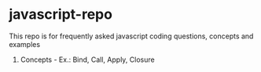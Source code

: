 # javascript-repo
This repo is for frequently asked javascript coding questions, concepts and examples

1. Concepts - Ex.: Bind, Call, Apply, Closure
